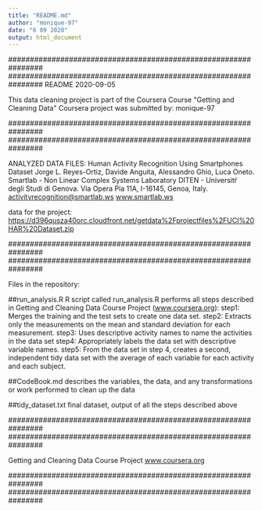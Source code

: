 ```yaml
---
title: "README.md"
author: "monique-97"
date: "6 09 2020"
output: html_document
---
```


################################################################
################################################################
README
2020-09-05

This data cleaning project is part of the Coursera Course "Getting and Cleaning Data"
Coursera project was submitted by: monique-97

################################################################
################################################################

ANALYZED DATA FILES: 
Human Activity Recognition Using Smartphones Dataset
Jorge L. Reyes-Ortiz, Davide Anguita, Alessandro Ghio, Luca Oneto.
Smartlab - Non Linear Complex Systems Laboratory
DITEN - Universitŕ degli Studi di Genova.
Via Opera Pia 11A, I-16145, Genoa, Italy.
activityrecognition@smartlab.ws
www.smartlab.ws

data for the project: https://d396qusza40orc.cloudfront.net/getdata%2Fprojectfiles%2FUCI%20HAR%20Dataset.zip

################################################################
################################################################

Files in the repository:

##run_analysis.R 
R script called run_analysis.R performs all steps described in Getting and Cleaning Data Course Project (www.coursera.org):
step1: Merges the training and the test sets to create one data set.
step2: Extracts only the measurements on the mean and standard deviation for each measurement.
step3: Uses descriptive activity names to name the activities in the data set
step4: Appropriately labels the data set with descriptive variable names.
step5: From the data set in step 4, creates a second, independent tidy data set with the average of each variable for each activity and each subject.

##CodeBook.md
describes the variables, the data, and any transformations or work performed to clean up the data

##tidy_dataset.txt
final dataset, output of all the steps described above


################################################################
################################################################

Getting and Cleaning Data Course Project
www.coursera.org

################################################################
################################################################
